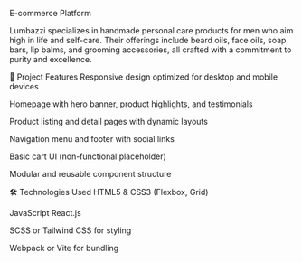 E-commerce Platform

Lumbazzi specializes in handmade personal care products for men who aim high in life and self-care. Their offerings include beard oils, face oils, soap bars, lip balms, and grooming accessories, all crafted with a commitment to purity and excellence.

🚀 Project Features
Responsive design optimized for desktop and mobile devices

Homepage with hero banner, product highlights, and testimonials

Product listing and detail pages with dynamic layouts

Navigation menu and footer with social links

Basic cart UI (non-functional placeholder)

Modular and reusable component structure

🛠️ Technologies Used
HTML5 & CSS3 (Flexbox, Grid)

JavaScript React.js

SCSS or Tailwind CSS for styling 

Webpack or Vite for bundling 

